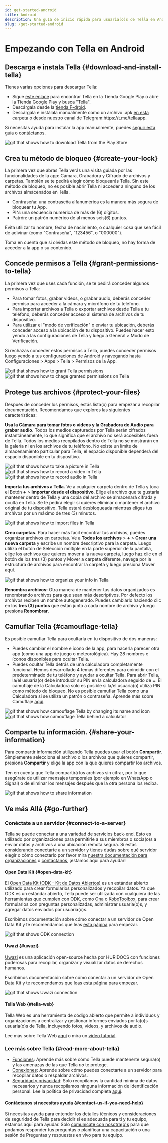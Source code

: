 ```yaml
---
id: get-started-android
title: Android
description: Una guía de inicio rápida para usuaria(o)s de Tella en Android
slug: /get-started-android
---
```


# Empezando con Tella en Android

## Descarga e instala Tella {#download-and-install-tella}

Tienes varias opciones para descargar Tella:
- Sigue [este enlace](https://play.google.com/store/apps/details?id=org.hzontal.tella&hl=en&gl=US&pli=1) para encontrar Tella en la Tienda Google Play o abre la Tienda Google Play y busca "Tella".
- Descárgala desde la [tienda F-droid](https://f-droid.org/en/packages/org.hzontal.tellaFOSS/).
- Descárgala e instálala manualmente como un archivo .apk [en esta carpeta](https://web.tresorit.com/l/JgMjK#FV9IoIZdDxwAUPqtupJzsQ) o desde nuestro canal de Telegram:https://t.me/tellaapp.

Si necesitas ayuda para instalar la app manualmente, puedes [seguir esta guía](/video-tutorials#manual-installation-of-tella) o [contáctanos](/contact-us).

<div class="gifs">
    <img src="img/getting-started/android/find-tella.gif" alt="gif that shows how to download Tella from the Play Store" title="find and download gif" />
</div>



## Crea tu método de bloqueo {#create-your-lock}

La primera vez que abras Tella verás una visita guiada por las funcionalidades de la app: Cámara, Grabadora y Cifrado de archivos y carpetas. También se te pedirá elegir cómo bloquearás Tella. Sin este método de bloqueo, no es posible abrir Tella ni acceder a ninguno de los archivos almacenados en Tella.
- Contraseña: una contraseña alfanumérica es la manera más segura de bloquear tu App.
- PIN: una secuencia numérica de más de (6) dígitos.
- Patrón: un patrón numérico de al menos seis(6) puntos.

Evita utilizar tu nombre, fecha de nacimiento, o cualquier cosa que sea fácil de adivinar (como "Contraseña", "123456", o "000000").

Toma en cuenta que si olvidas este método de bloqueo, no hay forma de acceder a la app o su contenido.





## Concede permisos a Tella {#grant-permissions-to-tella}
La primera vez que uses cada función, se te pedirá conceder algunos permisos a Tella:
- Para tomar fotos, grabar videos, o grabar audio, deberás conceder permiso para acceder a la cámara y micrófono de tu teléfono.
- Para importar archivos a Tella o exportar archivos desde Tella a tu teléfono, deberás conceder acceso al sistema de archivos de tu dispositivo.
- Para utilizar el "modo de verificación" o enviar tu ubicación, deberás conceder acceso a la ubicación de tu dispositivo. Puedes hacer esto yendo a las configuraciones de Tella y luego a General > Modo de Verificación.

Si rechazas conceder estos permisos a Tella, puedes conceder permisos luego yendo a tus configuraciones de Android y navegando hasta Configuraciones > Apps > Tella > Permisos de la App.

<div class="gifs">
    <img src="img/getting-started/android/permissions.gif" alt="gif that shows how to grant Tella permissions" title="grating permission gif" />
    <img src="img/getting-started/android/permissions-change.gif" alt="gif that shows how to chage granted permissions on Tella" title="change the granted permission" />
</div>



## Protege tus archivos {#protect-your-files}
Después de conceder los permisos, estás lista(o) para empezar a recopilar documentación. Recomendamos que explores las siguientes características:

**Usa la Cámara para tomar fotos o videos y la Grabadora de Audio para grabar audio.** Todos los medios capturados por Tella serán cifrados instantáneamente, lo que significa que  el archivo no será accesibles fuera de Tella. Todos los medios recopilados dentro de Tella no se mostrarán en la galería ni en los archivos de tu teléfono. No existe un límite de almacenamiento particular para Tella, el espacio disponible dependerá del espacio disponible en tu dispositivo.

<div class="gifs">
  <img src="img/getting-started/android/picture.gif" alt="gif that shows how to take a picture in Tella" title="take a picture in Tella" />
  <img src="img/getting-started/android/video.gif" alt="gif that shows how to record a video in Tella" title="video recording in Tella" />
  <img src="img/getting-started/android/audio.gif" alt="gif that shows how to record audio in Tella" title="audio recording in Tella" />
</div>



**Importa tus archivos a Tella.** Ve a cualquier carpeta dentro de Tella y toca el Botón **+** > **Importar desde el dispositivo**. Elige el archivo que te gustaría mantener dentro de Tella y una copia del archivo se almacenará cifrada y oculta en Tella. Se te pedirá elegir si quieres eliminar o mantener el archivo original de tu dispositivo. Tella estará desbloqueada mientras eliges tus archivos por un máximo de tres (3) minutos.

<div class="gifs">
    <img src="img/getting-started/android/import.gif" alt="gif that shows how to import files in Tella" title="import files in Tella" />
</div>



**Crea carpetas.** Para hacer más fácil encontrar tus archivos, puedes organizar archivos en carpetas. Ve a **Todos los archivos** > **+** > **Crear una nueva carpeta** y escribe un nombre descriptivo para la carpeta. Luego utiliza el botón de Selección múltiple en la parte superior de la pantalla, elige los archivos que quieres mover a la nueva carpeta, luego haz clic en el botón de los tres (3) puntos y Mover a carpeta diferente, navega por la estructura de archivos para encontrar la carpeta y luego presiona Mover aquí.

<div class="gifs">
    <img src="img/getting-started/android/folders-rename.gif" alt="gif that shows how to organize your info in Tella" title="organize files in Tella" />
</div>

**Renombra archivos:** Otra manera de mantener tus datos organizados es renombrando archivos para que sean más descriptivos. Por defecto los archivos reciben un nombre autogenerado. Puedes cambiarlo haciendo clic en los **tres (3) puntos** que están junto a cada nombre de archivo y luego presiona **Renombrar**.




## Camuflar Tella {#camouflage-tella}
Es posible camuflar Tella para ocultarla en tu dispositivo de dos maneras:
- Puedes cambiar el nombre e ícono de la app, para hacerla parecer otra app (como una app de juego o meteorológica). Hay 28 nombres e íconos disponibles para ocultar Tella.
- Puedes ocultar Tella detrás de una calculadora completamente funcional. Hemos desarrollado 4 temas diferentes para coincidir con el predeterminado de tu teléfono y ayudar a ocultar Tella. Para abrir Tella, la/el usuaria(o) debe introducir su PIN en la calculadora seguido de **=**. El camuflaje de la Calculadora solo es posible si la/el usuaria(o) utiliza PIN como método de bloqueo. No es posible camuflar Tella como una Calculadora si se utiliza un patrón o contraseña.
Aprende más sobre Camuflaje [aquí](/features#camouflage).

<div class="gifs">
    <img src="img/getting-started/android/camouflage-icon.gif" alt="gif that shows how camouflage Tella by changing its name and icon" title="camouflage Tella changing its icon" />
    <img src="img/getting-started/android/camouflage-calc.gif" alt="gif that shows how camouflage Tella behind a calculator" title="camouflage Tella with a calculator" />
</div>



## Comparte tu información. {#share-your-information}
Para compartir información utilizando Tella puedes usar el botón **Compartir**. Simplemente selecciona el archivo o los archivos que quieres compartir, presiona **Compartir** y elige la app con la que quieres compartir los archivos.

Ten en cuenta que Tella compartirá los archivos sin cifrar, por lo que asegúrate de utilizar mensajes temporales (por ejemplo en WhatsApp o Signal) o de eliminar los mensajes después que la otra persona los reciba.

<div class="gifs">
    <img src="img/getting-started/android/share.gif" alt="gif that shows how to share information" title="share information with third party apps" />
</div>



## Ve más Allá {#go-further}
### Conéctate a un servidor {#connect-to-a-server}
Tella se puede conectar a una variedad de servicios back-end. Esto es utilizado por organizaciones para permitirle a sus miembros o socia(o)s a enviar datos y archivos a una ubicación remota segura. Si estás considerando conectarte a un servidor y tienes dudas sobre qué servidor elegir o cómo conectarlo por favor mira [nuestra documentación para organizaciones](/for-organizations) o [contáctanos](/contact-us), ¡estamos aquí para ayudar!



#### Open Data Kit {#open-data-kit}

El [Open Data Kit (ODK - Kit de Datos Abiertos)](https://getodk.org/) es un estándar abierto utilizado para crear formularios personalizados y recopilar datos. Ya que ODK es un estándar abierto, Tella puede ser utilizada con cualquiera de las herramientas que cumplen con ODK, como [Ona](https://ona.io/home/) o [KoboToolbox](https://www.kobotoolbox.org/), para crear formularios con preguntas personalizadas, administrar usuaria(o)s, y agregar datos enviados por usuaria(o)s.

Escribimos documentación sobre cómo conectar a un servidor de Open Data Kit y te recomendamos que leas [esta página](/odk) para empezar.


<div class="gifs">
    <img src="img/getting-started/android/kobo.gif" alt="gif that shows ODK connection" title="ODK connection" />
</div>

#### Uwazi {#uwazi}
[Uwazi](https://uwazi.io/) es una aplicación open-source hecha por HURIDOCS con funciones poderosas para recopilar, organizar y visualizar datos de derechos humanos.

Escribimos documentación sobre cómo conectar a un servidor de Open Data Kit y te recomendamos que leas [esta página](/uwazi) para empezar.

<div class="gifs">
    <img src="img/getting-started/android/uwazi.gif" alt="gif that shows Uwazi connection" title="Uwazi connection" />
</div>

#### Tella Web {#tella-web}
Tella Web es una herramienta de código abierto que permite a individuos y organizaciones a centralizar y gestionar informes enviados por la(o)s usuaria(o)s de Tella, incluyendo fotos, videos, y archivos de audio.

Lee más sobre Tella Web [aquí](/tella-web) o mira un [video tutorial](/video-tutorials#tella-web).



### Lee más sobre Tella {#read-more-about-tella}
- [Funciones](/features): Aprende más sobre cómo Tella puede mantenerte segura(o) y las amenazas de las que Tella _no_ te protege.
- [Conexiones](/for-organizations):  Aprende sobre cómo puedes conectarte a un servidor para recopilar datos o respaldar archivos.
- [Seguridad y privacidad](/security-and-privacy): Solo recopilamos la cantidad mínima de datos necesarios y nunca recopilamos ninguna información de identificación personal. Lee la política de privacidad completa [aquí](/privacy).

#### Contáctanos si necesitas ayuda {#contact-us-if-you-need-help}
Si necesitas ayuda para entender los detalles técnicos y consideraciones de seguridad de Tella para decidir si es adecuada para ti y tu equipo, estamos aquí para ayudar. Solo [comunícate con nosotra(o)s](/contact_us) para que podamos responder tus preguntas o planificar una capacitación o una sesión de Preguntas y respuestas en vivo para tu equipo.
